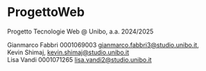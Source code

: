 # ProgettoWeb
Progetto Tecnologie Web @ Unibo, a.a. 2024/2025

Gianmarco Fabbri 0001069003 gianmarco.fabbri3@studio.unibo.it,  
Kevin Shimaj, kevin.shimaj@studio.unibo.it  
Lisa Vandi 0001071265 lisa.vandi2@studio.unibo.it
